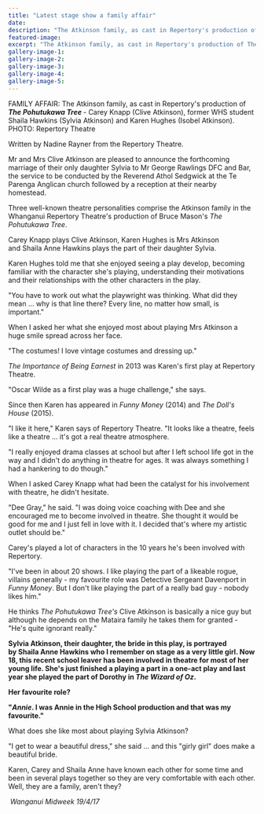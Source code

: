 ```yaml
---
title: "Latest stage show a family affair"
date: 
description: "The Atkinson family, as cast in Repertory's production of The Pohutukawa Tree - Carey Knapp (Clive Atkinson), former WHS student Shaila Hawkins (Sylvia Atkinson) and Karen Hughes (Isobel Atkinson)..."
featured-image: 
excerpt: "The Atkinson family, as cast in Repertory's production of The Pohutukawa Tree - Carey Knapp (Clive Atkinson), former WHS student Shaila Hawkins (Sylvia Atkinson) and Karen Hughes (Isobel Atkinson)."
gallery-image-1: 
gallery-image-2: 
gallery-image-3: 
gallery-image-4: 
gallery-image-5: 
---
```


<p>FAMILY AFFAIR:&nbsp;The Atkinson family, as cast in Repertory's production of <strong><em>The Pohutukawa Tree</em> </strong>- Carey Knapp (Clive Atkinson), former WHS student Shaila Hawkins (Sylvia Atkinson) and Karen Hughes (Isobel Atkinson).<br />PHOTO:&nbsp;<span>Repertory Theatre</span></p>
<p>Written by Nadine Rayner from the Repertory Theatre.</p>
<p>Mr and Mrs Clive Atkinson are pleased to announce the forthcoming marriage of their only daughter Sylvia to Mr George Rawlings DFC and Bar, the service to be conducted by the Reverend Athol Sedgwick at the Te Parenga Anglican church followed by a reception at their nearby homestead.</p>
<p>Three well-known theatre personalities comprise the Atkinson family in the Whanganui Repertory Theatre's production of Bruce Mason's <em>The Pohutukawa Tree</em>.</p>
<p>Carey Knapp plays Clive Atkinson, Karen Hughes is Mrs Atkinson and&nbsp;Shaila&nbsp;Anne&nbsp;Hawkins&nbsp;plays the part of their daughter Sylvia.</p>
<p>Karen Hughes told me that she enjoyed seeing a play develop, becoming familiar with the character she's playing, understanding their motivations and their relationships with the other characters in the play.</p>
<p>"You have to work out what the playwright was thinking. What did they mean ... why is that line there? Every line, no matter how small, is important."</p>
<p>When I asked her what she enjoyed most about playing Mrs Atkinson a huge smile spread across her face.</p>
<p>"The costumes! I love vintage costumes and dressing up."</p>
<p><em>The Importance of Being Earnest</em> in 2013 was Karen's first play at Repertory Theatre.</p>
<p>"Oscar Wilde as a first play was a huge challenge," she says.</p>
<p>Since then Karen has appeared in <em>Funny Money</em> (2014) and <em>The Doll's House</em> (2015).</p>
<p>"I like it here," Karen says of Repertory Theatre. "It looks like a theatre, feels like a theatre ... it's got a real theatre atmosphere.</p>
<p>"I really enjoyed drama classes at school but after I left school life got in the way and I didn't do anything in theatre for ages. It was always something I had a hankering to do though."</p>
<p>When I asked Carey Knapp what had been the catalyst for his involvement with theatre, he didn't hesitate.</p>
<p>"Dee Gray," he said. "I was doing voice coaching with Dee and she encouraged me to become involved in theatre. She thought it would be good for me and I just fell in love with it. I decided that's where my artistic outlet should be."</p>
<p>Carey's played a lot of characters in the 10 years he's been involved with Repertory.</p>
<p>"I've been in about 20 shows. I like playing the part of a likeable rogue, villains generally - my favourite role was Detective Sergeant Davenport in <em>Funny Money</em>. But I don't like playing the part of a really bad guy - nobody likes him."</p>
<p>He thinks <em>The Pohutukawa Tree's</em> Clive Atkinson is basically a nice guy but although he depends on the Mataira family he takes them for granted - "He's quite ignorant really."</p>
<p><strong>Sylvia Atkinson, their daughter, the bride in this play, is portrayed by&nbsp;Shaila&nbsp;Anne&nbsp;Hawkins&nbsp;who I remember on stage as a very little girl. Now 18, this recent school leaver has been involved in theatre for most of her young life. She's just finished a playing a part in a one-act play and last year she played the part of Dorothy in <em>The Wizard of Oz</em>.</strong></p>
<p><strong>Her favourite role?</strong></p>
<p><strong>"<em>Annie</em>. I was Annie in the High School production and that was my favourite."</strong></p>
<p>What does she like most about playing Sylvia Atkinson?</p>
<p>"I get to wear a beautiful dress," she said ... and this "girly girl" does make a beautiful bride.</p>
<p>Karen, Carey and&nbsp;Shaila&nbsp;Anne have known each other for some time and been in several plays together so they are very comfortable with each other. Well, they are a family, aren't they?</p>
<p>&nbsp;<em>Wanganui Midweek 19/4/17</em></p>

